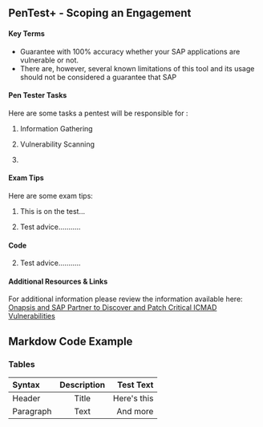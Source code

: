 ## PenTest+ - Scoping an Engagement

#### Key Terms

- Guarantee with 100% accuracy whether your SAP applications are vulnerable or not.
- There are, however, several known limitations of this tool and its usage should not be considered a guarantee that SAP 


#### Pen Tester Tasks

Here are some tasks a pentest will be responsible for :

1. Information Gathering

2. Vulnerability Scanning

3. 

#### Exam Tips

Here are some exam tips:

1. This is on the test...

2. Test advice...........

#### Code

    
2. Test advice...........


#### Additional Resources & Links

For additional information please review the information available here: [Onapsis and SAP Partner to Discover and Patch Critical ICMAD Vulnerabilities](https://onapsis.com/icmad-sap-cybersecurity-vulnerabilities?utm_campaign=2022-Q1-global-ICM-campaign-page&utm_medium=referral&utm_source=github&utm_content=internal-link)

## Markdow Code Example

### Tables
| Syntax      | Description | Test Text     |
| :---        |    :----:   |          ---: |
| Header      | Title       | Here's this   |
| Paragraph   | Text        | And more      |





